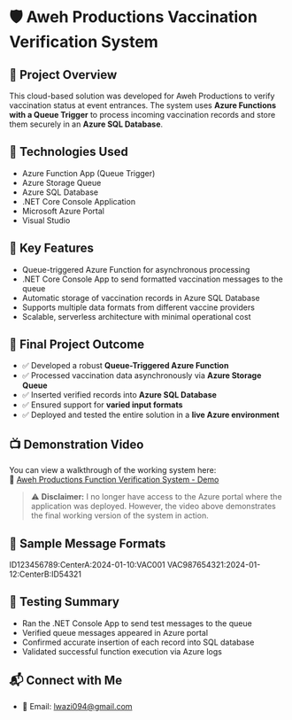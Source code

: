 # 🛡️ Aweh Productions Vaccination Verification System

## 📌 Project Overview
This cloud-based solution was developed for Aweh Productions to verify vaccination status at event entrances. The system uses **Azure Functions with a Queue Trigger** to process incoming vaccination records and store them securely in an **Azure SQL Database**.

## 🚀 Technologies Used
- Azure Function App (Queue Trigger)
- Azure Storage Queue
- Azure SQL Database
- .NET Core Console Application
- Microsoft Azure Portal
- Visual Studio

## 🧩 Key Features
- Queue-triggered Azure Function for asynchronous processing  
- .NET Core Console App to send formatted vaccination messages to the queue  
- Automatic storage of vaccination records in Azure SQL Database  
- Supports multiple data formats from different vaccine providers  
- Scalable, serverless architecture with minimal operational cost  

## 🏁 Final Project Outcome
- ✅ Developed a robust **Queue-Triggered Azure Function**  
- ✅ Processed vaccination data asynchronously via **Azure Storage Queue**  
- ✅ Inserted verified records into **Azure SQL Database**  
- ✅ Ensured support for **varied input formats**  
- ✅ Deployed and tested the entire solution in a **live Azure environment**

## 📺 Demonstration Video
You can view a walkthrough of the working system here:  
🔗 [Aweh Productions Function Verification System - Demo](https://youtu.be/57851H4v6w0)

> ⚠️ **Disclaimer:** I no longer have access to the Azure portal where the application was deployed. However, the video above demonstrates the final working version of the system in action.

## 🧪 Sample Message Formats
ID123456789:CenterA:2024-01-10:VAC001
VAC987654321:2024-01-12:CenterB:ID54321


## 🧪 Testing Summary
- Ran the .NET Console App to send test messages to the queue  
- Verified queue messages appeared in Azure portal  
- Confirmed accurate insertion of each record into SQL database  
- Validated successful function execution via Azure logs  

## 📬 Connect with Me
- 📧 Email: [lwazi094@gmail.com](mailto:lwazi094@gmail.com)
